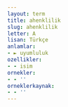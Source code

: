 ```yaml
---
layout: term
title: ahenklilik
slug: ahenklilik
letter: A
lisan: Türkçe
anlamlar:
- ► uyumluluk
ozellikler:
- - isim
ornekler:
- - ''
orneklerkaynak:
- - ''
---
```

